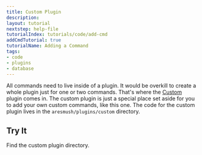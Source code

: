 ```yaml
---
title: Custom Plugin
description:
layout: tutorial
nextstep: help-file
tutorialIndex: tutorials/code/add-cmd
addCmdTutorial: true
tutorialName: Adding a Command
tags: 
- code
- plugins
- database
---
```


All commands need to live inside of a plugin.  It would be overkill to create a whole plugin just for one or two commands.  That's where the [Custom](/tutorials/code/custom) plugin comes in.  The custom plugin is just a special place set aside for you to add your own custom commands, like this one.  The code for the custom plugin lives in the `aresmush/plugins/custom` directory.

## Try It

Find the custom plugin directory.